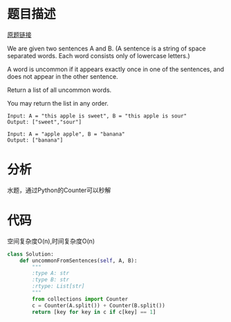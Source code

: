
# 题目描述
[原题链接](https://leetcode.com/problems/uncommon-words-from-two-sentences/)

We are given two sentences A and B.  (A sentence is a string of space separated words.  Each word consists only of lowercase letters.)

A word is uncommon if it appears exactly once in one of the sentences, and does not appear in the other sentence.

Return a list of all uncommon words. 

You may return the list in any order.



```
Input: A = "this apple is sweet", B = "this apple is sour"
Output: ["sweet","sour"]

Input: A = "apple apple", B = "banana"
Output: ["banana"]
```

<!--more-->

# 分析
水题，通过Python的Counter可以秒解


# 代码
空间复杂度O(n),时间复杂度O(n)
```Python
class Solution:
    def uncommonFromSentences(self, A, B):
        """
        :type A: str
        :type B: str
        :rtype: List[str]
        """
        from collections import Counter
        c = Counter(A.split()) + Counter(B.split())
        return [key for key in c if c[key] == 1]
        
```
            